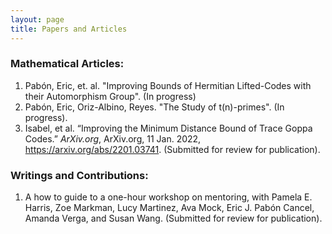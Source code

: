 ```yaml
---
layout: page
title: Papers and Articles
---
```


### Mathematical Articles:

1. Pabón, Eric, et. al. "Improving Bounds of Hermitian Lifted-Codes with their Automorphism Group". (In progress)
2. Pabón, Eric, Oriz-Albino, Reyes. "The Study of t(n)-primes". (In progress).
3. Isabel, et al. “Improving the Minimum Distance Bound of Trace Goppa Codes.” *ArXiv.org*, ArXiv.org, 11 Jan. 2022, https://arxiv.org/abs/2201.03741. (Submitted for review for publication).

### Writings and Contributions:

1. A how to guide to a one-hour workshop on mentoring, with Pamela E. Harris, Zoe Markman, Lucy Martinez, Ava Mock, Eric J. Pabón Cancel, Amanda Verga, and Susan Wang. (Submitted for review for publication).

